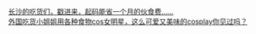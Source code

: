   
[长沙的吃货们，戳进来，起码能省一个月的伙食费……](http://www.dianyue.me/archives/424/s9efwoxj0hpszy8o/)  
[外国吃货小姐姐用各种食物cos女明星，这么可爱又美味的cosplay你见过吗？](http://www.dianyue.me/archives/539/yfloyimbgm0esbf8/)